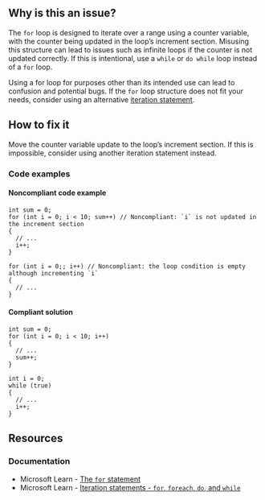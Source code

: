 ## Why is this an issue?

The `for` loop is designed to iterate over a range using a counter variable, with the counter being updated in the loop’s increment
section. Misusing this structure can lead to issues such as infinite loops if the counter is not updated correctly. If this is intentional, use a
`while` or `do while` loop instead of a `for` loop.

Using a for loop for purposes other than its intended use can lead to confusion and potential bugs. If the `for` loop structure does not
fit your needs, consider using an alternative [iteration statement](https://learn.microsoft.com/en-us/dotnet/csharp/language-reference/statements/iteration-statements).

## How to fix it

Move the counter variable update to the loop’s increment section. If this is impossible, consider using another iteration statement instead.

### Code examples

#### Noncompliant code example

    int sum = 0;
    for (int i = 0; i < 10; sum++) // Noncompliant: `i` is not updated in the increment section
    {
      // ...
      i++;
    }

    for (int i = 0;; i++) // Noncompliant: the loop condition is empty although incrementing `i`
    {
      // ...
    }

#### Compliant solution

    int sum = 0;
    for (int i = 0; i < 10; i++)
    {
      // ...
      sum++;
    }

    int i = 0;
    while (true)
    {
      // ...
      i++;
    }

## Resources

### Documentation

- Microsoft Learn - [The `for`
  statement](https://learn.microsoft.com/en-us/dotnet/csharp/language-reference/statements/iteration-statements#the-for-statement)
- Microsoft Learn - [Iteration
  statements - `for`, `foreach`, `do`, and `while`](https://learn.microsoft.com/en-us/dotnet/csharp/language-reference/statements/iteration-statements)